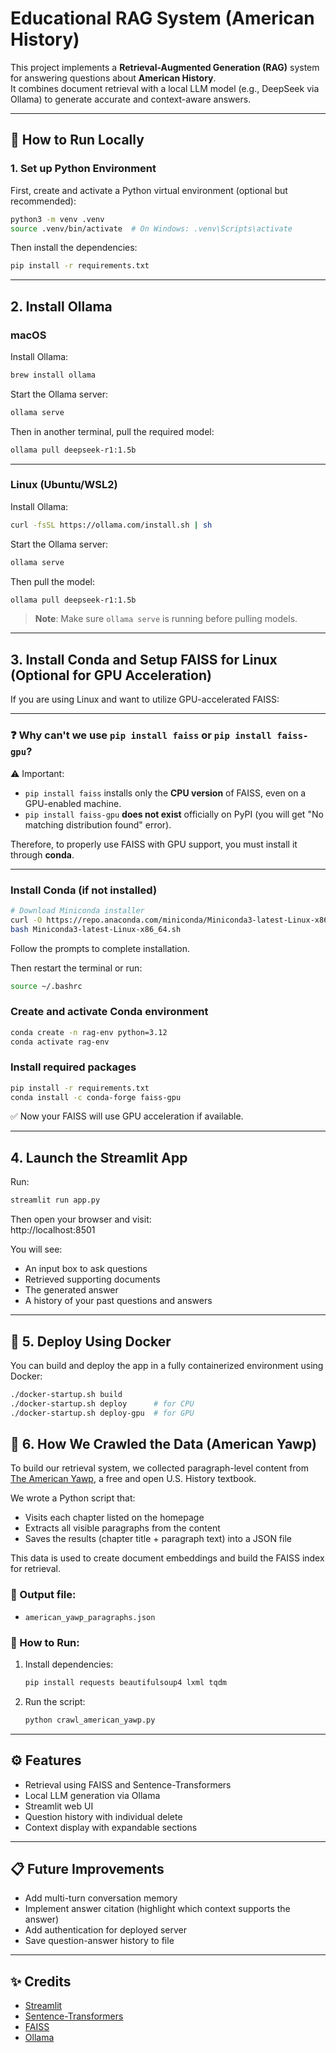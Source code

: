 
# Educational RAG System (American History)

This project implements a **Retrieval-Augmented Generation (RAG)** system for answering questions about **American History**.  
It combines document retrieval with a local LLM model (e.g., DeepSeek via Ollama) to generate accurate and context-aware answers.

---

## 🚀 How to Run Locally

### 1. Set up Python Environment

First, create and activate a Python virtual environment (optional but recommended):

```bash
python3 -m venv .venv
source .venv/bin/activate  # On Windows: .venv\Scripts\activate
```

Then install the dependencies:

```bash
pip install -r requirements.txt
```

---

## 2. Install Ollama

### macOS

Install Ollama:

```bash
brew install ollama
```

Start the Ollama server:

```bash
ollama serve
```

Then in another terminal, pull the required model:

```bash
ollama pull deepseek-r1:1.5b
```

---

### Linux (Ubuntu/WSL2)

Install Ollama:

```bash
curl -fsSL https://ollama.com/install.sh | sh
```

Start the Ollama server:

```bash
ollama serve
```

Then pull the model:

```bash
ollama pull deepseek-r1:1.5b
```

> **Note**: Make sure `ollama serve` is running before pulling models.

---

## 3. Install Conda and Setup FAISS for Linux (Optional for GPU Acceleration)

If you are using Linux and want to utilize GPU-accelerated FAISS:

---

### ❓ Why can't we use `pip install faiss` or `pip install faiss-gpu`?

⚠️ Important:
- `pip install faiss` installs only the **CPU version** of FAISS, even on a GPU-enabled machine.
- `pip install faiss-gpu` **does not exist** officially on PyPI (you will get "No matching distribution found" error).

Therefore, to properly use FAISS with GPU support, you must install it through **conda**.

---

### Install Conda (if not installed)

```bash
# Download Miniconda installer
curl -O https://repo.anaconda.com/miniconda/Miniconda3-latest-Linux-x86_64.sh
bash Miniconda3-latest-Linux-x86_64.sh
```

Follow the prompts to complete installation.

Then restart the terminal or run:

```bash
source ~/.bashrc
```

### Create and activate Conda environment

```bash
conda create -n rag-env python=3.12
conda activate rag-env
```

### Install required packages

```bash
pip install -r requirements.txt
conda install -c conda-forge faiss-gpu
```

✅ Now your FAISS will use GPU acceleration if available.

---

## 4. Launch the Streamlit App

Run:

```bash
streamlit run app.py
```

Then open your browser and visit:  
http://localhost:8501

You will see:
- An input box to ask questions
- Retrieved supporting documents
- The generated answer
- A history of your past questions and answers

---

## 🐳 5. Deploy Using Docker

You can build and deploy the app in a fully containerized environment using Docker:

```bash
./docker-startup.sh build
./docker-startup.sh deploy      # for CPU
./docker-startup.sh deploy-gpu  # for GPU
```

## 🧲 6. How We Crawled the Data (American Yawp)

To build our retrieval system, we collected paragraph-level content from [The American Yawp](https://www.americanyawp.com/), a free and open U.S. History textbook.

We wrote a Python script that:

- Visits each chapter listed on the homepage
- Extracts all visible paragraphs from the content
- Saves the results (chapter title + paragraph text) into a JSON file

This data is used to create document embeddings and build the FAISS index for retrieval.

### 📁 Output file:
- `american_yawp_paragraphs.json`

### 📜 How to Run:

1. Install dependencies:
   ```bash
   pip install requests beautifulsoup4 lxml tqdm
   ```
2. Run the script:
    ```bash
   python crawl_american_yawp.py
   ```

---

## ⚙️ Features

- Retrieval using FAISS and Sentence-Transformers
- Local LLM generation via Ollama
- Streamlit web UI
- Question history with individual delete
- Context display with expandable sections

---

## 📋 Future Improvements

- Add multi-turn conversation memory
- Implement answer citation (highlight which context supports the answer)
- Add authentication for deployed server
- Save question-answer history to file

---

## ✨ Credits

- [Streamlit](https://streamlit.io/)
- [Sentence-Transformers](https://www.sbert.net/)
- [FAISS](https://github.com/facebookresearch/faiss)
- [Ollama](https://ollama.com/)
